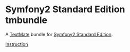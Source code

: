 # Symfony2 Standard Edition tmbundle

A [TextMate][1] bundle for [Symfony2 Standard Edition][2].

[Instruction][3]

[1]: http://macromates.com/
[2]: http://www.symfony.com/
[3]: http://szemian.wordpress.com/2011/05/22/digging-in-symfony2-source-code-with-textmate-command